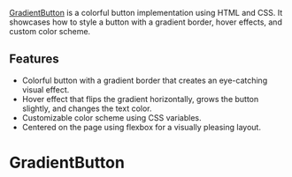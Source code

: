 
[GradientButton](https://replit.com/@prettygenius/GradientButton) is a colorful button implementation using HTML and CSS. It showcases how to style a button with a gradient border, hover effects, and custom color scheme.

## Features

- Colorful button with a gradient border that creates an eye-catching visual effect.
- Hover effect that flips the gradient horizontally, grows the button slightly, and changes the text color.
- Customizable color scheme using CSS variables.
- Centered on the page using flexbox for a visually pleasing layout.
# GradientButton
